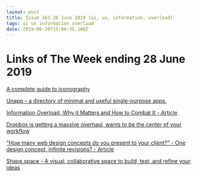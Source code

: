 ```yaml
---
layout: post
title: Issue 163 28 June 2019 (ui, ux, information, overload)
tags: ui ux information overload
date: 2019-06-28T15:04:35.100Z
---
```

# Links of The Week ending 28 June 2019

<a title="A complete guide to iconography" href="https://www.designsystems.com/iconography-guide/" target="_blank">A complete guide to iconography</a>

<a href="https://unapp.li/" target="_blank">Unapp&nbsp;– a directory of minimal and useful single-purpose apps.</a>

<a title="Information Overload, Why it Matters and How to Combat It" href="https://www.interaction-design.org/literature/article/information-overload-why-it-matters-and-how-to-combat-it" target="_blank"> Information Overload, Why it Matters and How to Combat It - Article</a>

<a href="https://www.theverge.com/2019/6/11/18661673/new-dropbox-desktop-app-google-docs-slack-atlassian" target="_blank" target="_blank">Dropbox is getting a massive overhaul, wants to be the center of your workflow</a>

<a href="https://uxdesign.cc/one-design-concept-infinite-revisions-b815a75a1acd" target="_blank">“How many web design concepts do you present to your&nbsp;client?” -&nbsp;One design concept, infinite revisions? - Article</a></p>

<a href="https://www.shape.space" target="_blank">Shape.space - A visual, collaborative space to build, test, and refine your ideas</a>